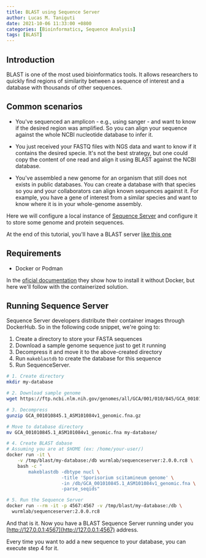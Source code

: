 ```yaml
---
title: BLAST using Sequence Server
author: Lucas M. Taniguti
date: 2021-10-06 11:33:00 +0800
categories: [Bioinformatics, Sequence Analysis]
tags: [BLAST]
---
```


## Introduction

BLAST is one of the most used bioinformatics tools. It allows researchers to quickly find regions of similarity between a sequence of interest and a database with thousands of other sequences.


<h2 data-toc-skip>Common scenarios</h2>

- You've sequenced an amplicon - e.g., using sanger - and want to know if the desired region was amplified. So you can align your sequence against the whole NCBI nucleotide database to infer it.

- You just received your FASTQ files with NGS data and want to know if it contains the desired specie. It's not the best strategy, but one could copy the content of one read and align it using BLAST against the NCBI database.

- You've assembled a new genome for an organism that still does not exists in public databases. You can create a database with that species so you and your collaborators can align known sequences against it. For example, you have a gene of interest from a similar species and want to know where it is in your whole-genome assembly.


Here we will configure a local instance of [Sequence Server](https://sequenceserver.com/) and configure it to store some genome and protein sequences.

At the end of this tutorial, you'll have a BLAST server [like this one](https://antgenomes.sequenceserver.com/)


## Requirements

- Docker or Podman

In the [oficial documentation](https://sequenceserver.com/) they show how to install it without Docker, but here we'll follow with the containerized solution.


## Running Sequence Server

Sequence Server developers distribute their container images through DockerHub. So in the following code snippet, we're going to:

1. Create a directory to store your FASTA sequences
2. Download a sample genome sequence just to get it running
3. Decompress it and move it to the above-created directory
4. Run `makeblastdb` to create the database for this sequence
5. Run SequenceServer.


```bash
# 1. Create directory
mkdir my-database

# 2. Download sample genome
wget https://ftp.ncbi.nlm.nih.gov/genomes/all/GCA/001/010/845/GCA_001010845.1_ASM101084v1/GCA_001010845.1_ASM101084v1_genomic.fna.gz

# 3. Decompress
gunzip GCA_001010845.1_ASM101084v1_genomic.fna.gz

# Move to database directory
mv GCA_001010845.1_ASM101084v1_genomic.fna my-database/

# 4. Create BLAST dabase
# Assuming you are at $HOME (ex: /home/your-user/)
docker run -it \
    -v /tmp/blast/my-database:/db wurmlab/sequenceserver:2.0.0.rc8 \
    bash -c "
        makeblastdb -dbtype nucl \
                    -title 'Sporisorium scitamineum genome' \
                    -in /db/GCA_001010845.1_ASM101084v1_genomic.fna \
                    -parse_seqids"

# 5. Run the Sequence Server
docker run --rm -it -p 4567:4567 -v /tmp/blast/my-database:/db \
  wurmlab/sequenceserver:2.0.0.rc8
```

And that is it. Now you have a BLAST Sequence Server running under you [http://127.0.0.1:4567](http://127.0.0.1:4567) address.

Every time you want to add a new sequence to your database, you can execute step 4 for it.
